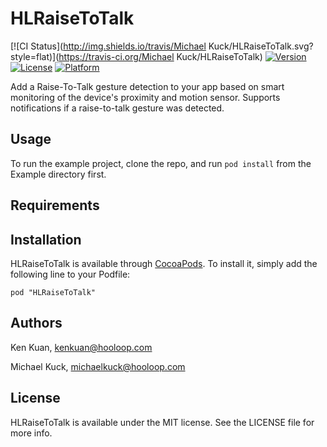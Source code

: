 # HLRaiseToTalk

[![CI Status](http://img.shields.io/travis/Michael Kuck/HLRaiseToTalk.svg?style=flat)](https://travis-ci.org/Michael Kuck/HLRaiseToTalk)
[![Version](https://img.shields.io/cocoapods/v/HLRaiseToTalk.svg?style=flat)](http://cocoadocs.org/docsets/HLRaiseToTalk)
[![License](https://img.shields.io/cocoapods/l/HLRaiseToTalk.svg?style=flat)](http://cocoadocs.org/docsets/HLRaiseToTalk)
[![Platform](https://img.shields.io/cocoapods/p/HLRaiseToTalk.svg?style=flat)](http://cocoadocs.org/docsets/HLRaiseToTalk)

Add a Raise-To-Talk gesture detection  to your app based on smart monitoring of the device's proximity and motion sensor. Supports notifications if a raise-to-talk gesture was detected.

## Usage

To run the example project, clone the repo, and run `pod install` from the Example directory first.

## Requirements

## Installation

HLRaiseToTalk is available through [CocoaPods](http://cocoapods.org). To install
it, simply add the following line to your Podfile:

    pod "HLRaiseToTalk"

## Authors

Ken Kuan, kenkuan@hooloop.com

Michael Kuck, michaelkuck@hooloop.com

## License

HLRaiseToTalk is available under the MIT license. See the LICENSE file for more info.

